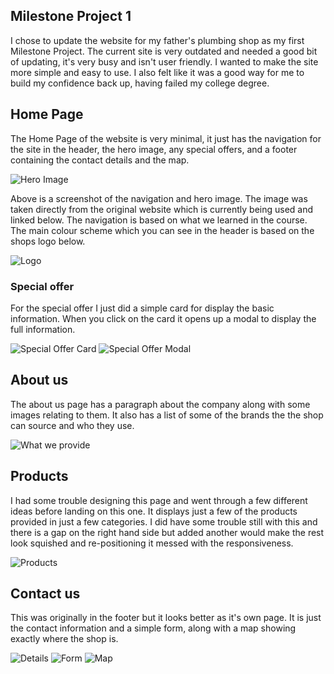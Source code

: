 ## Milestone Project 1

I chose to update the website for my father's plumbing shop as my first Milestone Project. The current site is very outdated and needed a good bit of updating, it's very busy and isn't user friendly.
I wanted to make the site more simple and easy to use. I also felt like it was a good way for me to build my confidence back up, having failed my college degree.

## Home Page

The Home Page of the website is very minimal, it just has the navigation for the site in the header, the hero image, any special offers, and a footer containing the contact details and the map.

![Hero Image](https://i.imgur.com/8ActG1e.png)

Above is a screenshot of the navigation and hero image. The image was taken directly from the original website which is currently being used and linked below.
The navigation is based on what we learned in the course.
The main colour scheme which you can see in the header is based on the shops logo below.

![Logo](https://i.imgur.com/uTWZ3pE.jpg)

### Special offer
For the special offer I just did a simple card for display the basic information. When you click on the card it opens up a modal to display the full information.

![Special Offer Card](https://i.imgur.com/86jSDjp.png) ![Special Offer Modal](https://i.imgur.com/lWTb6mL.png)

## About us
The about us page has a paragraph about the company along with some images relating to them. It also has a list of some of the brands the the shop can source and who they use.

![What we provide](https://i.imgur.com/10UCzWK.png)

## Products
I had some trouble designing this page and went through a few different ideas before landing on this one. It displays just a few of the products provided in just a few categories. I did have some trouble still with this and there is a gap on the right hand side but added another would make the rest look squished and re-positioning it messed with the responsiveness.

![Products](https://i.imgur.com/jg17sVC.png)

## Contact us
This was originally in the footer but it looks better as it's own page. It is just the contact information and a simple form, along with a map showing exactly where the shop is.

![Details](https://i.imgur.com/35YzIji.png)
![Form](https://i.imgur.com/pWJCYXW.png)
![Map](https://i.imgur.com/fho5BKo.png)